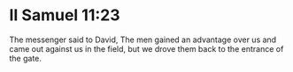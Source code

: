 # II Samuel 11:23

The messenger said to David, The men gained an advantage over us and came out against us in the field, but we drove them back to the entrance of the gate.

